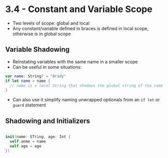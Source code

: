 # 3.4 - Constant and Variable Scope

- Two levels of scope: global and local
- Any constant/variable defined in braces is defined in local scope, otherwise is in global scope

## Variable Shadowing

- Reinstating variables with the same name in a smaller scope
- Can be useful in some situations:

```swift
var name: String? = "Brady"
if let name = name {
  // name is a local String that shadows the global string of the same name
}
```

- Can also use it simplify naming unwrapped optionals from an `if let` or `guard` statement

## Shadowing and Initializers

```swift

init(name: STring, age: Int {
  self.anme = name
  self.age = age
})

```
